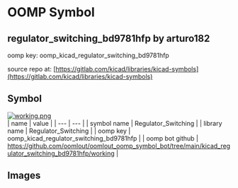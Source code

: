 # OOMP Symbol  
## regulator_switching_bd9781hfp  by arturo182  
  
oomp key: oomp_kicad_regulator_switching_bd9781hfp  
  
source repo at: [https://gitlab.com/kicad/libraries/kicad-symbols](https://gitlab.com/kicad/libraries/kicad-symbols)  
## Symbol  
  
[![working.png](working_600.png)](working.png)  
| name | value | 
| --- | --- | 
| symbol name | Regulator_Switching | 
| library name | Regulator_Switching | 
| oomp key | oomp_kicad_regulator_switching_bd9781hfp | 
| oomp bot github | https://github.com/oomlout/oomlout_oomp_symbol_bot/tree/main/kicad_regulator_switching_bd9781hfp/working | 
## Images  
